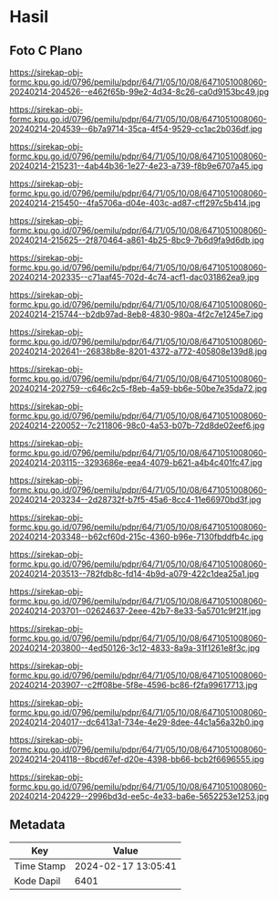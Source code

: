# Hasil

## Foto C Plano

https://sirekap-obj-formc.kpu.go.id/0796/pemilu/pdpr/64/71/05/10/08/6471051008060-20240214-204526--e462f65b-99e2-4d34-8c26-ca0d9153bc49.jpg

https://sirekap-obj-formc.kpu.go.id/0796/pemilu/pdpr/64/71/05/10/08/6471051008060-20240214-204539--6b7a9714-35ca-4f54-9529-cc1ac2b036df.jpg

https://sirekap-obj-formc.kpu.go.id/0796/pemilu/pdpr/64/71/05/10/08/6471051008060-20240214-215231--4ab44b36-1e27-4e23-a739-f8b9e6707a45.jpg

https://sirekap-obj-formc.kpu.go.id/0796/pemilu/pdpr/64/71/05/10/08/6471051008060-20240214-215450--4fa5706a-d04e-403c-ad87-cff297c5b414.jpg

https://sirekap-obj-formc.kpu.go.id/0796/pemilu/pdpr/64/71/05/10/08/6471051008060-20240214-215625--2f870464-a861-4b25-8bc9-7b6d9fa9d6db.jpg

https://sirekap-obj-formc.kpu.go.id/0796/pemilu/pdpr/64/71/05/10/08/6471051008060-20240214-202335--c71aaf45-702d-4c74-acf1-dac031862ea9.jpg

https://sirekap-obj-formc.kpu.go.id/0796/pemilu/pdpr/64/71/05/10/08/6471051008060-20240214-215744--b2db97ad-8eb8-4830-980a-4f2c7e1245e7.jpg

https://sirekap-obj-formc.kpu.go.id/0796/pemilu/pdpr/64/71/05/10/08/6471051008060-20240214-202641--26838b8e-8201-4372-a772-405808e139d8.jpg

https://sirekap-obj-formc.kpu.go.id/0796/pemilu/pdpr/64/71/05/10/08/6471051008060-20240214-202759--c646c2c5-f8eb-4a59-bb6e-50be7e35da72.jpg

https://sirekap-obj-formc.kpu.go.id/0796/pemilu/pdpr/64/71/05/10/08/6471051008060-20240214-220052--7c211806-98c0-4a53-b07b-72d8de02eef6.jpg

https://sirekap-obj-formc.kpu.go.id/0796/pemilu/pdpr/64/71/05/10/08/6471051008060-20240214-203115--3293686e-eea4-4079-b621-a4b4c401fc47.jpg

https://sirekap-obj-formc.kpu.go.id/0796/pemilu/pdpr/64/71/05/10/08/6471051008060-20240214-203234--2d28732f-b7f5-45a6-8cc4-11e66970bd3f.jpg

https://sirekap-obj-formc.kpu.go.id/0796/pemilu/pdpr/64/71/05/10/08/6471051008060-20240214-203348--b62cf60d-215c-4360-b96e-7130fbddfb4c.jpg

https://sirekap-obj-formc.kpu.go.id/0796/pemilu/pdpr/64/71/05/10/08/6471051008060-20240214-203513--782fdb8c-fd14-4b9d-a079-422c1dea25a1.jpg

https://sirekap-obj-formc.kpu.go.id/0796/pemilu/pdpr/64/71/05/10/08/6471051008060-20240214-203701--02624637-2eee-42b7-8e33-5a5701c9f21f.jpg

https://sirekap-obj-formc.kpu.go.id/0796/pemilu/pdpr/64/71/05/10/08/6471051008060-20240214-203800--4ed50126-3c12-4833-8a9a-31f1261e8f3c.jpg

https://sirekap-obj-formc.kpu.go.id/0796/pemilu/pdpr/64/71/05/10/08/6471051008060-20240214-203907--c2ff08be-5f8e-4596-bc86-f2fa99617713.jpg

https://sirekap-obj-formc.kpu.go.id/0796/pemilu/pdpr/64/71/05/10/08/6471051008060-20240214-204017--dc6413a1-734e-4e29-8dee-44c1a56a32b0.jpg

https://sirekap-obj-formc.kpu.go.id/0796/pemilu/pdpr/64/71/05/10/08/6471051008060-20240214-204118--8bcd67ef-d20e-4398-bb66-bcb2f6696555.jpg

https://sirekap-obj-formc.kpu.go.id/0796/pemilu/pdpr/64/71/05/10/08/6471051008060-20240214-204229--2996bd3d-ee5c-4e33-ba6e-5652253e1253.jpg


## Metadata

| Key        | Value               |
| ---------- | ------------------- |
| Time Stamp | 2024-02-17 13:05:41 |
| Kode Dapil | 6401                |




